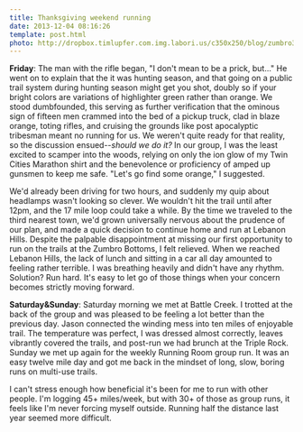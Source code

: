```yaml
---
title: Thanksgiving weekend running
date: 2013-12-04 08:16:26
template: post.html
photo: http://dropbox.timlupfer.com.img.labori.us/c350x250/blog/zumbro3.jpg
---
```


__Friday__: The man with the rifle began, "I don't mean to be a prick, but..." He went on to explain that the it was hunting season, and that going on a public trail system during hunting season might get you shot, doubly so if your bright colors are variations of highlighter green rather than orange. We stood dumbfounded, this serving as further verification that the ominous sign of fifteen men crammed into the bed of a pickup truck, clad in blaze orange, toting rifles, and cruising the grounds like post apocalyptic tribesman meant no running for us. We weren't quite ready for that reality, so the discussion ensued--*should we do it?* In our group, I was the least excited to scamper into the woods, relying on only the ion glow of my Twin Cities Marathon shirt and the benevolence or proficiency of amped up gunsmen to keep me safe. "Let's go find some orange," I suggested.

We'd already been driving for two hours, and suddenly my quip about headlamps wasn't looking so clever. We wouldn't hit the trail until after 12pm, and the 17 mile loop could take a while. By the time we traveled to the third nearest town, we'd grown universally nervous about the prudence of our plan, and made a quick decision to continue home and run at Lebanon Hills. Despite the palpable disappointment at missing our first opportunity to run on the trails at the Zumbro Bottoms, I felt relieved. When we reached Lebanon Hills, the lack of lunch and sitting in a car all day amounted to feeling rather terrible. I was breathing heavily and didn't have any rhythm. Solution? Run hard. It's easy to let go of those things when your concern becomes strictly moving forward.

__Saturday&Sunday__: Saturday morning we met at Battle Creek. I trotted at the back of the group and was pleased to be feeling a lot better than the previous day. Jason connected the winding mess into ten miles of enjoyable trail. The temperature was perfect, I was dressed almost correctly, leaves vibrantly covered the trails, and post-run we had brunch at the Triple Rock. Sunday we met up again for the weekly Running Room group run. It was an easy twelve mile day and got me back in the mindset of long, slow, boring runs on multi-use trails.

I can't stress enough how beneficial it's been for me to run with other people. I'm logging 45+ miles/week, but with 30+ of those as group runs, it feels like I'm never forcing myself outside. Running half the distance last year seemed more difficult. 